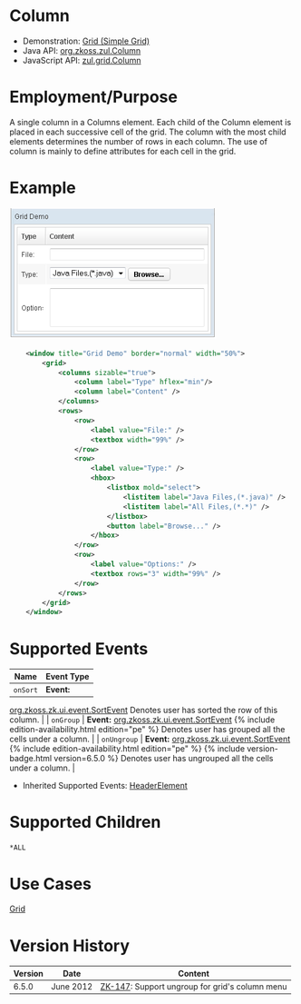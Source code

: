 

# Column

- Demonstration: [Grid (Simple Grid)](http://www.zkoss.org/zkdemo/grid/simple)
- Java API: [org.zkoss.zul.Column](https://www.zkoss.org/javadoc/latest/zk/org/zkoss/zul/Column.html)
- JavaScript API: [zul.grid.Column](https://www.zkoss.org/javadoc/latest/jsdoc/classes/zul.grid.Column.html)


# Employment/Purpose

A single column in a Columns element. Each child of the Column element
is placed in each successive cell of the grid. The column with the most
child elements determines the number of rows in each column. The use of
column is mainly to define attributes for each cell in the grid.

# Example

![](/zk_component_ref/images/ZKComRef_Grid_Example.png)

```xml
    <window title="Grid Demo" border="normal" width="50%">
        <grid>
            <columns sizable="true">
                <column label="Type" hflex="min"/>
                <column label="Content" />
            </columns>
            <rows>
                <row>
                    <label value="File:" />
                    <textbox width="99%" />
                </row>
                <row>
                    <label value="Type:" />
                    <hbox>
                        <listbox mold="select">
                            <listitem label="Java Files,(*.java)" />
                            <listitem label="All Files,(*.*)" />
                        </listbox>
                        <button label="Browse..." />
                    </hbox>
                </row>
                <row>
                    <label value="Options:" />
                    <textbox rows="3" width="99%" />
                </row>
            </rows>
        </grid>
    </window>
```

# Supported Events

| Name | Event Type |
|---|---|
| `onSort` | <strong>Event:</strong>
[org.zkoss.zk.ui.event.SortEvent](https://www.zkoss.org/javadoc/latest/zk/org/zkoss/zk/ui/event/SortEvent.html) Denotes user has
sorted the row of this column. |
| `onGroup` | <strong>Event:</strong>
[org.zkoss.zk.ui.event.SortEvent](https://www.zkoss.org/javadoc/latest/zk/org/zkoss/zk/ui/event/SortEvent.html) <!--REQUIRED ZK EDITION: PE -->
{% include edition-availability.html edition="pe" %}
Denotes user has grouped all the cells under a column. |
| `onUngroup` | <strong>Event:</strong>
[org.zkoss.zk.ui.event.SortEvent](https://www.zkoss.org/javadoc/latest/zk/org/zkoss/zk/ui/event/SortEvent.html) <!--REQUIRED ZK EDITION: PE -->
{% include edition-availability.html edition="pe" %}
{% include version-badge.html version=6.5.0 %} Denotes user has ungrouped all the
cells under a column. |

- Inherited Supported Events: [ HeaderElement]({{site.baseurl}}/zk_component_ref/headerelement#Supported_Events)

# Supported Children

`*ALL`

# Use Cases

[ Grid]({{site.baseurl}}/zk_component_ref/grid#Use_Cases)

# Version History



| Version | Date      | Content                                                                                  |
|---------|-----------|------------------------------------------------------------------------------------------|
| 6.5.0   | June 2012 | [ZK-147](http://tracker.zkoss.org/browse/ZK-147): Support ungroup for grid's column menu |


